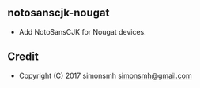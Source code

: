 ## notosanscjk-nougat
* Add NotoSansCJK for Nougat devices.

## Credit
* Copyright (C) 2017 simonsmh <simonsmh@gmail.com>

